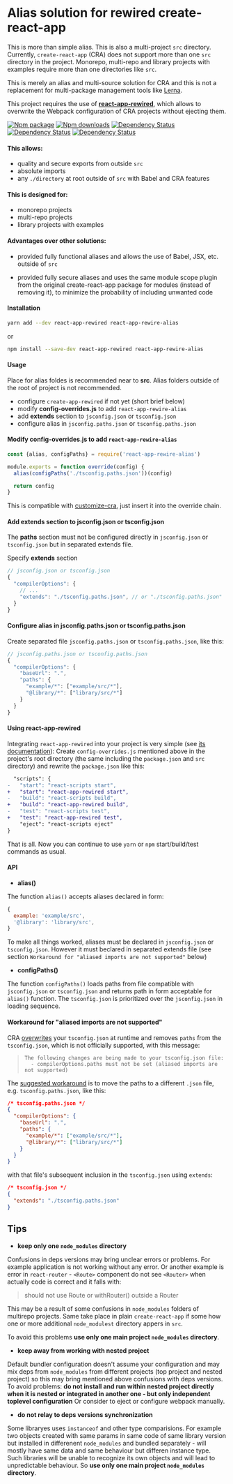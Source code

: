 # Alias solution for rewired create-react-app

This is more than simple alias. This is also a multi-project `src`
directory. Currently, `create-react-app` (CRA) does not support more than one
`src` directory in the project. Monorepo, multi-repo and library projects with
examples require more than one directories like `src`.

This is merely an alias and multi-source solution for CRA
and this is not a replacement for multi-package management tools like
[Lerna](https://github.com/lerna/lerna).

This project requires the use of **[react-app-rewired](https://github.com/timarney/react-app-rewired)**,
which allows to overwrite the Webpack configuration
of CRA projects without ejecting them.

[![Npm package](https://img.shields.io/npm/v/react-app-rewire-alias.svg?style=flat)](https://npmjs.com/package/react-app-rewire-alias)
[![Npm downloads](https://img.shields.io/npm/dm/react-app-rewire-alias.svg?style=flat)](https://npmjs.com/package/react-app-rewire-alias)
[![Dependency Status](https://david-dm.org/oklas/react-app-rewire-alias.svg)](https://david-dm.org/oklas/react-app-rewire-alias)
[![Dependency Status](https://img.shields.io/github/stars/oklas/react-app-rewire-alias.svg?style=social&label=Star)](https://github.com/oklas/react-app-rewire-alias)
[![Dependency Status](https://img.shields.io/twitter/follow/oklaspec.svg?style=social&label=Follow)](https://twitter.com/oklaspec)

#### This allows:

* quality and secure exports from outside `src`
* absolute imports
* any `./directory` at root outside of `src` with Babel and CRA features

#### This is designed for:

* monorepo projects
* multi-repo projects
* library projects with examples

#### Advantages over other solutions:

 * provided fully functional aliases and allows the use of Babel, JSX, etc.
   outside of `src`

 * provided fully secure aliases and uses the same module scope plugin from
   the original create-react-app package for modules (instead of removing it),
   to minimize the probability of including unwanted code
   
#### Installation

```sh
yarn add --dev react-app-rewired react-app-rewire-alias
```

or

```sh
npm install --save-dev react-app-rewired react-app-rewire-alias
```

#### Usage

Place for alias foldes is recommended near to **src**.
Alias folders outside of the root of project is not recommended.

* configure `create-app-rewired` if not yet (short brief below)
* modify **config-overrides.js** to add `react-app-rewire-alias`
* add **extends** section to `jsconfig.json` or `tsconfig.json`
* configure alias in `jsconfig.paths.json` or `tsconfig.paths.json`

#### Modify config-overrides.js to add `react-app-rewire-alias`

```js
const {alias, configPaths} = require('react-app-rewire-alias')

module.exports = function override(config) {
  alias(configPaths('./tsconfig.paths.json'))(config)

  return config
}
```

This is compatible with [customize-cra](https://github.com/arackaf/customize-cra),
just insert it into the override chain.

#### Add **extends** section to **jsconfig.json** or **tsconfig.json**

The **paths** section must not be configured directly in `jsconfig.json` or `tsconfig.json`
but in separated extends file.

Specify **extends** section

```js
// jsconfig.json or tsconfig.json
{
  "compilerOptions": {
    // ...
    "extends": "./tsconfig.paths.json", // or "./tsconfig.paths.json"
  }
}
```

#### Configure alias in **jsconfig.paths.json** or **tsconfig.paths.json**

Create separated file `jsconfig.paths.json` or `tsconfig.paths.json`, like this:

```js
// jsconfig.paths.json or tsconfig.paths.json
{
  "compilerOptions": {
    "baseUrl": ".",
    "paths": {
      "example/*": ["example/src/*"],
      "@library/*": ["library/src/*"]
    }
  }
}
```

#### Using react-app-rewired

Integrating `react-app-rewired` into your project is very simple
(see [its documentation](https://github.com/timarney/react-app-rewired#readme)):
Create `config-overrides.js` mentioned above in the project's root directory
(the same including the `package.json` and `src` directory)
and rewrite the `package.json` like this:

```diff
  "scripts": {
-   "start": "react-scripts start",
+   "start": "react-app-rewired start",
-   "build": "react-scripts build",
+   "build": "react-app-rewired build",
-   "test": "react-scripts test",
+   "test": "react-app-rewired test",
    "eject": "react-scripts eject"
}
```

That is all. Now you can continue to use `yarn` or `npm` start/build/test commands as usual.

#### API

* **alias()**

The function `alias()` accepts aliases declared in form:

```js
{
  example: 'example/src',
  '@library': 'library/src',
}
```

To make all things worked, aliases must be declared in `jsconfig.json` or `tsconfig.json`.
However it must beclared in separated extends file (see section `Workaround for
"aliased imports are not supported"` below)

* **configPaths()**

The function `configPaths()` loads paths from file compatible with `jsconfig.json`
or `tsconfig.json` and returns path in form acceptable for `alias()` function.
The `tsconfig.json` is prioritized over the `jsconfig.json` in loading sequence.

#### Workaround for "aliased imports are not supported"

CRA [overwrites](/blob/v3.4.1/packages/react-scripts/scripts/utils/verifyTypeScriptSetup.js#L242)
your `tsconfig.json` at runtime and removes `paths` from the `tsconfig.json`,
which is not officially supported, with this message:

> ```
> The following changes are being made to your tsconfig.json file: 
>   - compilerOptions.paths must not be set (aliased imports are not supported)
> ```

The [suggested workaround](https://github.com/facebook/create-react-app/issues/5645#issuecomment-435201019)
is to move the paths to a different `.json` file, e.g. `tsconfig.paths.json`, like this:

```json
/* tsconfig.paths.json */
{
  "compilerOptions": {
    "baseUrl": ".",
    "paths": {
      "example/*": ["example/src/*"],
      "@library/*": ["library/src/*"]
    }
  }
}
```

with that file's subsequent inclusion in the `tsconfig.json` using `extends`:

```json
/* tsconfig.json */
{
  "extends": "./tsconfig.paths.json"
}
```

## Tips

* **keep only one `node_modules` directory** 

Confusions in deps versions may bring unclear errors or problems. For example application
is not working without any error. Or another example is error in `react-router` - `<Route>`
component do not see `<Router>` when actually code is correct and it falls with:

> should not use Route or withRouter() outside a Router

This may be a result of some confusions in `node_modules` folders of multirepo projects.
Same take place in plain `create-react-app` if some how one or more additional
`node_modulest` directory appers in `src`. 

To avoid this problems **use only one main project `node_modules` directory**.

* **keep away from working with nested project**

Default bundler configuration doesn't assume your configuration and may mix deps from
`node_modules` from different projects (top project and nested project) so this may
bring mentioned above confusions with deps versions. To avoid problems: 
**do not install and run within nested project directly when it is nested or integrated
in another one - but only independent toplevel configuration** Or consider to eject
or configure webpack manually.

* **do not relay to deps versions synchronization**

Some libraryes uses `instanceof` and other type comparisions. For example two objects
created with same params in same code of same library version but installed in
differenent `node_modules` and bundled separately - will mostly have same data and same
behaviour but differen instance type. Such libraries will be unable to recognize its own
objects and will lead to unpredictable behaviour. So **use only one main project
`node_modules` directory**.
